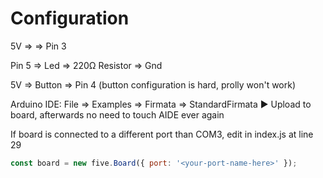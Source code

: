 ﻿# Configuration
5V => <Coin> => Pin 3
  
Pin 5 => Led => 220Ω Resistor => Gnd

5V => Button => Pin 4 (button configuration is hard, prolly won't work)



Arduino IDE: File => Examples => Firmata => StandardFirmata ▶ Upload to board, afterwards no need to touch AIDE ever again



If board is connected to a different port than COM3, edit in index.js at line 29
```js
const board = new five.Board({ port: '<your-port-name-here>' });
```
